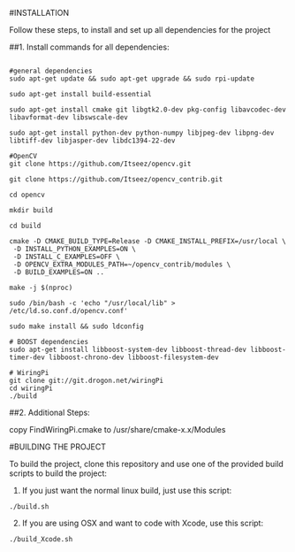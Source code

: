 #INSTALLATION

Follow these steps, to install and set up all dependencies for the project

##1. Install commands for all dependencies:
```{r, engine='sh', count_lines}

#general dependencies
sudo apt-get update && sudo apt-get upgrade && sudo rpi-update

sudo apt-get install build-essential

sudo apt-get install cmake git libgtk2.0-dev pkg-config libavcodec-dev libavformat-dev libswscale-dev

sudo apt-get install python-dev python-numpy libjpeg-dev libpng-dev libtiff-dev libjasper-dev libdc1394-22-dev

#OpenCV
git clone https://github.com/Itseez/opencv.git

git clone https://github.com/Itseez/opencv_contrib.git

cd opencv

mkdir build

cd build

cmake -D CMAKE_BUILD_TYPE=Release -D CMAKE_INSTALL_PREFIX=/usr/local \
 -D INSTALL_PYTHON_EXAMPLES=ON \
 -D INSTALL_C_EXAMPLES=OFF \
 -D OPENCV_EXTRA_MODULES_PATH=~/opencv_contrib/modules \
 -D BUILD_EXAMPLES=ON ..

make -j $(nproc)

sudo /bin/bash -c 'echo "/usr/local/lib" > /etc/ld.so.conf.d/opencv.conf'

sudo make install && sudo ldconfig

# BOOST dependencies
sudo apt-get install libboost-system-dev libboost-thread-dev libboost-timer-dev libboost-chrono-dev libboost-filesystem-dev

# WiringPi
git clone git://git.drogon.net/wiringPi
cd wiringPi
./build 
```

##2. Additional Steps:

copy FindWiringPi.cmake to /usr/share/cmake-x.x/Modules

#BUILDING THE PROJECT

To build the project, clone this repository and use one of the provided build scripts to build the project:
1. If you just want the normal linux build, just use this script:
```{r, engine='sh', count_lines}
./build.sh
```
2. If you are using OSX and want to code with Xcode, use this script:
```{r, engine='sh', count_lines}
./build_Xcode.sh
```

